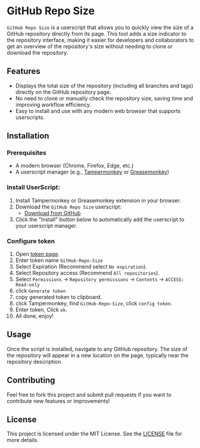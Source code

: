 # GitHub Repo Size

`GitHub Repo Size` is a userscript that allows you to quickly view the size of a GitHub repository directly from its page. This tool adds a size indicator to the repository interface, making it easier for developers and collaborators to get an overview of the repository's size without needing to clone or download the repository.

## Features

- Displays the total size of the repository (including all branches and tags) directly on the GitHub repository page.
- No need to clone or manually check the repository size, saving time and improving workflow efficiency.
- Easy to install and use with any modern web browser that supports userscripts.

## Installation

### Prerequisites

- A modern browser (Chrome, Firefox, Edge, etc.)
- A userscript manager (e.g., [Tampermonkey](https://www.tampermonkey.net/) or [Greasemonkey](https://www.greasespot.net/))

### Install UserScript:

1. Install Tampermonkey or Greasemonkey extension in your browser.
2. Download the `GitHub Repo Size` userscript:
   - [Download from GitHub](https://github.com/cscnk52/UserScript/raw/refs/heads/main/GitHub-Repo-Size/GitHub-Repo-Size.user.js)
3. Click the "Install" button below to automatically add the userscript to your userscript manager.

### Configure token

1. Open [token page](https://github.com/settings/personal-access-tokens/new).
2. Enter token name `GitHub-Repo-Size`
3. Select Expiration (Recommend select `No expiration`).
4. Select Repository access (Recommend `All repositories`).
5. Select `Permissions` -> `Repository permissions` -> `Contents` -> `ACCESS: Read-only`
6. click `Generate token`
7. copy generated token to clipboard.
8. click Tampermonkey, find `GitHub-Repo-Size`, click `config token`.
9. Enter token, Click `ok`.
10. All done, enjoy!

## Usage

Once the script is installed, navigate to any GitHub repository. The size of the repository will appear in a new location on the page, typically near the repository description.

## Contributing

Feel free to fork this project and submit pull requests if you want to contribute new features or improvements!

## License

This project is licensed under the MIT License. See the [LICENSE](../LICENSE) file for more details.
